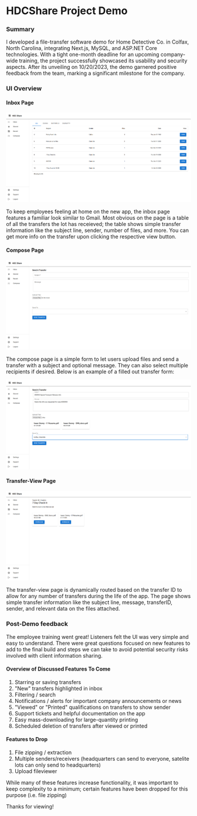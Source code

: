 # HDCShare Project Demo

### Summary

I developed a file-transfer software demo for Home Detective Co. in Colfax, North Carolina, integrating Next.js, MySQL, and ASP.NET Core technologies. With a tight one-month deadline for an upcoming company-wide training, the project successfully showcased its usability and security aspects. After its unveiling on 10/20/2023, the demo garnered positive feedback from the team, marking a significant milestone for the company.

### UI Overview

#### Inbox Page

![inbox page](https://github.com/isaacdenny/HDCShare-Demo/blob/main/ui-pics/inbox_page.png?raw=true)

To keep employees feeling at home on the new app, the inbox page features a familiar look similar to Gmail. Most obvious on the page is a table of all the transfers the lot has receieved; the table shows simple transfer information like the subject line, sender, number of files, and more. You can get more info on the transfer upon clicking the respective view button.

#### Compose Page

![inbox page](https://github.com/isaacdenny/HDCShare-Demo/blob/main/ui-pics/compose_page.png?raw=true)

The compose page is a simple form to let users upload files and send a transfer with a subject and optional message. They can also select multiple recipients if desired. Below is an example of a filled out transfer form:

![inbox page](https://github.com/isaacdenny/HDCShare-Demo/blob/main/ui-pics/compose_page_alt.png?raw=true)

#### Transfer-View Page

![inbox page](https://github.com/isaacdenny/HDCShare-Demo/blob/main/ui-pics/transfer_view_page.png?raw=true)

The transfer-view page is dynamically routed based on the transfer ID to allow for any number of transfers during the life of the app. The page shows simple transfer information like the subject line, message, transferID, sender, and relevant data on the files attached.


### Post-Demo feedback

The employee training went great! Listeners felt the UI was very simple and easy to understand. There were great questions focused on new features to add to the final build and steps we can take to avoid potential security risks involved with client information sharing. 

#### Overview of Discussed Features To Come
1. Starring or saving transfers
2. "New" transfers highlighted in inbox
3. Filtering / search
4. Notifications / alerts for important company announcements or news
5. "Viewed" or "Printed" qualifications on transfers to show sender
6. Support tickets and helpful documentation on the app
7. Easy mass-downloading for large-quantity printing
8. Scheduled deletion of transfers after viewed or printed

#### Features to Drop
1. File zipping / extraction
2. Multiple senders/receivers (headquarters can send to everyone, satelite lots can only send to headquarters)
3. Upload fileviewer

While many of these features increase functionality, it was important to keep complexity to a minimum; certain features have been dropped for this purpose (i.e. file zipping)

Thanks for viewing!

